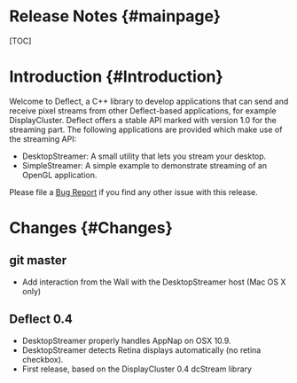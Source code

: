 Release Notes {#mainpage}
============

[TOC]

# Introduction {#Introduction}

Welcome to Deflect, a C++ library to develop applications that can send
and receive pixel streams from other Deflect-based applications, for
example DisplayCluster. Deflect offers a stable API marked with version
1.0 for the streaming part. The following applications are provided
which make use of the streaming API:

* DesktopStreamer: A small utility that lets you stream your desktop.
* SimpleStreamer: A simple example to demonstrate streaming of an OpenGL
  application.

Please file a [Bug Report](https://github.com/BlueBrain/Deflect/issues)
if you find any other issue with this release.

# Changes {#Changes}

## git master

* Add interaction from the Wall with the DesktopStreamer host (Mac OS X
  only)

## Deflect 0.4

* DesktopStreamer properly handles AppNap on OSX 10.9.
* DesktopStreamer detects Retina displays automatically (no retina checkbox).
* First release, based on the DisplayCluster 0.4 dcStream library
